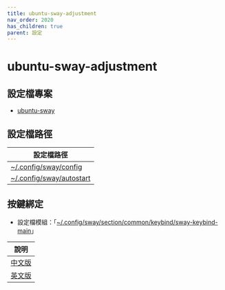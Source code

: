 ```yaml
---
title: ubuntu-sway-adjustment
nav_order: 2020
has_children: true
parent: 設定
---
```



# ubuntu-sway-adjustment


## 設定檔專案

* [ubuntu-sway](https://github.com/samwhelp/note-about-ubuntu-sway/tree/gh-pages/_demo/adjustment/ubuntu-sway/full/ubuntu-sway/config/sway)


## 設定檔路徑

| 設定檔路徑 |
| --- |
| [~/.config/sway/config](https://github.com/samwhelp/note-about-ubuntu-sway/blob/gh-pages/_demo/adjustment/ubuntu-sway/full/ubuntu-sway/config/sway/config) |
| [~/.config/sway/autostart](https://github.com/samwhelp/note-about-ubuntu-sway/blob/gh-pages/_demo/adjustment/ubuntu-sway/full/ubuntu-sway/config/sway/autostart) |


## 按鍵綁定

* 設定檔模組：「[~/.config/sway/section/common/keybind/sway-keybind-main](https://github.com/samwhelp/note-about-ubuntu-sway/tree/gh-pages/_demo/adjustment/ubuntu-sway/full/ubuntu-sway/config/sway/section/common/keybind/sway-keybind-main)」

| 說明 |
| --- |
| [中文版](https://samwhelp.github.io/note-about-ubuntu-sway/read/config/ubuntu-sway-adjustment/keybind.html) |
| [英文版](https://github.com/samwhelp/note-about-ubuntu-sway/blob/gh-pages/_demo/adjustment/ubuntu-sway/full/ubuntu-sway/spec-keybind.md) |

